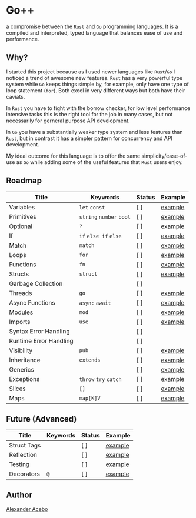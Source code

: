 # Go++

a compromise between the `Rust` and `Go` programming languages. It is a compiled and interpreted, typed language that balances ease of use and performance.

## Why?

I started this project because as I used newer languages like `Rust`/`Go` I noticed a trend of awesome new features. `Rust` has a very powerful type system while `Go` keeps things simple by, for example, only have one type of loop statement (`for`). Both excel in very different ways but both have their caviats.

In `Rust` you have to fight with the borrow checker, for low level performance intensive tasks this is the right tool for the job in many cases, but not necessarily for gerneral purpose API development.

In `Go` you have a substantially weaker type system and less features than `Rust`, but in contrast it has a simpler pattern for concurrency and API development.

My ideal outcome for this language is to offer the same simplicity/ease-of-use as `Go` while adding some of the useful features that `Rust` users enjoy.

## Roadmap

| Title                  | Keywords                 | Status    | Example                               |
|------------------------|--------------------------|-----------|---------------------------------------|
| Variables              | `let` `const`            | [ ]       | [example](./examples/variables.gpp)   |
| Primitives             | `string` `number` `bool` | [ ]       | [example](./examples/primitives.gpp)  |
| Optional               | `?`                      | [ ]       | [example](./examples/optional.gpp)    |
| If                     | `if` `else if` `else`    | [ ]       | [example](./examples/if.gpp)          |
| Match                  | `match`                  | [ ]       | [example](./examples/match.gpp)       |
| Loops                  | `for`                    | [ ]       | [example](./examples/for.gpp)         |
| Functions              | `fn`                     | [ ]       | [example](./examples/fn.gpp)          |
| Structs                | `struct`                 | [ ]       | [example](./examples/struct.gpp)      |
| Garbage Collection     |                          | [ ]       |                                       |
| Threads                | `go`                     | [ ]       | [example](./examples/go.gpp)          |
| Async Functions        | `async` `await`          | [ ]       | [example](./examples/async.gpp)       |
| Modules                | `mod`                    | [ ]       | [example](./examples/mod.gpp)         |
| Imports                | `use`                    | [ ]       | [example](./examples/use.gpp)         |
| Syntax Error Handling  |                          | [ ]       |                                       |
| Runtime Error Handling |                          | [ ]       |                                       |
| Visibility             | `pub`                    | [ ]       | [example](./examples/visibility.gpp)  |
| Inheritance            | `extends`                | [ ]       | [example](./examples/inheritance.gpp) |
| Generics               |                          | [ ]       | [example](./examples/generics.gpp)    |
| Exceptions             | `throw` `try` `catch`    | [ ]       | [example](./examples/exceptions.gpp)  |
| Slices                 | `[]`                     | [ ]       | [example](./examples/slices.gpp)      |
| Maps                   | `map[K]V`                | [ ]       | [example](./examples/maps.gpp)        |

## Future (Advanced)

| Title                  | Keywords                 | Status    | Example                               |
|------------------------|--------------------------|-----------|---------------------------------------|
| Struct Tags            |                          | [ ]       | [example](./examples/tags.gpp)        |
| Reflection             |                          | [ ]       | [example](./examples/reflection.gpp)  |
| Testing                |                          | [ ]       | [example](./examples/testing.gpp)     |
| Decorators             | `@`                      | [ ]       | [example](./examples/decorators.gpp)  |

## Author

[Alexander Acebo](mailto:aacebowork@gmail.com)
